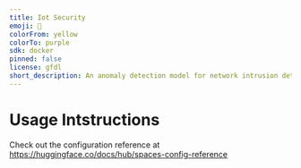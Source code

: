 ```yaml
---
title: Iot Security
emoji: 🏢
colorFrom: yellow
colorTo: purple
sdk: docker
pinned: false
license: gfdl
short_description: An anomaly detection model for network intrusion detection
---
```


#  Usage Intstructions

Check out the configuration reference at https://huggingface.co/docs/hub/spaces-config-reference


